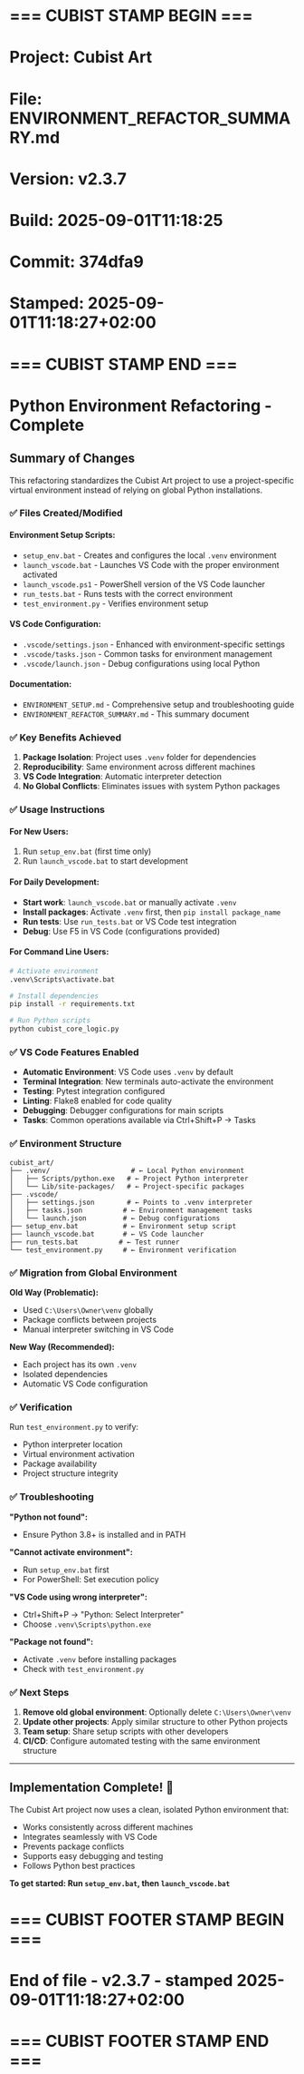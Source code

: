 # === CUBIST STAMP BEGIN ===
# Project: Cubist Art
# File: ENVIRONMENT_REFACTOR_SUMMARY.md
# Version: v2.3.7
# Build: 2025-09-01T11:18:25
# Commit: 374dfa9
# Stamped: 2025-09-01T11:18:27+02:00
# === CUBIST STAMP END ===
# Python Environment Refactoring - Complete

## Summary of Changes

This refactoring standardizes the Cubist Art project to use a project-specific virtual environment instead of relying on global Python installations.

### ✅ Files Created/Modified

#### Environment Setup Scripts:
- `setup_env.bat` - Creates and configures the local `.venv` environment
- `launch_vscode.bat` - Launches VS Code with the proper environment activated
- `launch_vscode.ps1` - PowerShell version of the VS Code launcher
- `run_tests.bat` - Runs tests with the correct environment
- `test_environment.py` - Verifies environment setup

#### VS Code Configuration:
- `.vscode/settings.json` - Enhanced with environment-specific settings
- `.vscode/tasks.json` - Common tasks for environment management
- `.vscode/launch.json` - Debug configurations using local Python

#### Documentation:
- `ENVIRONMENT_SETUP.md` - Comprehensive setup and troubleshooting guide
- `ENVIRONMENT_REFACTOR_SUMMARY.md` - This summary document

### ✅ Key Benefits Achieved

1. **Package Isolation**: Project uses `.venv` folder for dependencies
2. **Reproducibility**: Same environment across different machines
3. **VS Code Integration**: Automatic interpreter detection
4. **No Global Conflicts**: Eliminates issues with system Python packages

### ✅ Usage Instructions

#### For New Users:
1. Run `setup_env.bat` (first time only)
2. Run `launch_vscode.bat` to start development

#### For Daily Development:
- **Start work**: `launch_vscode.bat` or manually activate `.venv`
- **Install packages**: Activate `.venv` first, then `pip install package_name`
- **Run tests**: Use `run_tests.bat` or VS Code test integration
- **Debug**: Use F5 in VS Code (configurations provided)

#### For Command Line Users:
```bash
# Activate environment
.venv\Scripts\activate.bat

# Install dependencies
pip install -r requirements.txt

# Run Python scripts
python cubist_core_logic.py
```

### ✅ VS Code Features Enabled

- **Automatic Environment**: VS Code uses `.venv` by default
- **Terminal Integration**: New terminals auto-activate the environment
- **Testing**: Pytest integration configured
- **Linting**: Flake8 enabled for code quality
- **Debugging**: Debugger configurations for main scripts
- **Tasks**: Common operations available via Ctrl+Shift+P → Tasks

### ✅ Environment Structure

```
cubist_art/
├── .venv/                    # ← Local Python environment
│   ├── Scripts/python.exe   # ← Project Python interpreter
│   └── Lib/site-packages/   # ← Project-specific packages
├── .vscode/
│   ├── settings.json        # ← Points to .venv interpreter
│   ├── tasks.json          # ← Environment management tasks
│   └── launch.json         # ← Debug configurations
├── setup_env.bat           # ← Environment setup script
├── launch_vscode.bat       # ← VS Code launcher
├── run_tests.bat          # ← Test runner
└── test_environment.py     # ← Environment verification
```

### ✅ Migration from Global Environment

**Old Way (Problematic):**
- Used `C:\Users\Owner\venv` globally
- Package conflicts between projects
- Manual interpreter switching in VS Code

**New Way (Recommended):**
- Each project has its own `.venv`
- Isolated dependencies
- Automatic VS Code configuration

### ✅ Verification

Run `test_environment.py` to verify:
- Python interpreter location
- Virtual environment activation
- Package availability
- Project structure integrity

### ✅ Troubleshooting

**"Python not found":**
- Ensure Python 3.8+ is installed and in PATH

**"Cannot activate environment":**
- Run `setup_env.bat` first
- For PowerShell: Set execution policy

**"VS Code using wrong interpreter":**
- Ctrl+Shift+P → "Python: Select Interpreter"
- Choose `.venv\Scripts\python.exe`

**"Package not found":**
- Activate `.venv` before installing packages
- Check with `test_environment.py`

### ✅ Next Steps

1. **Remove old global environment**: Optionally delete `C:\Users\Owner\venv`
2. **Update other projects**: Apply similar structure to other Python projects
3. **Team setup**: Share setup scripts with other developers
4. **CI/CD**: Configure automated testing with the same environment structure

---

## Implementation Complete! 🎉

The Cubist Art project now uses a clean, isolated Python environment that:
- Works consistently across different machines
- Integrates seamlessly with VS Code
- Prevents package conflicts
- Supports easy debugging and testing
- Follows Python best practices

**To get started: Run `setup_env.bat`, then `launch_vscode.bat`**

# === CUBIST FOOTER STAMP BEGIN ===
# End of file - v2.3.7 - stamped 2025-09-01T11:18:27+02:00
# === CUBIST FOOTER STAMP END ===
